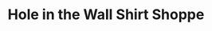 ---
title: "Hole in the Wall Shirt Shoppe"
url: /grand-junction/hole-in-the-wall-shirt-shoppe/
shop: gift
---